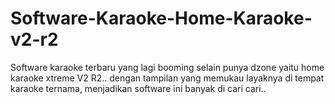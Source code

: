 # Software-Karaoke-Home-Karaoke-v2-r2
Software karaoke terbaru yang lagi booming selain punya dzone yaitu home karaoke xtreme V2 R2.. dengan tampilan yang memukau layaknya di tempat karaoke ternama, menjadikan software ini banyak di cari cari..
